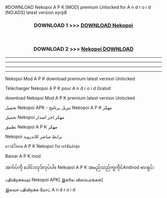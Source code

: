 #DOWNLOAD Nekopoi  A P K [MOD] premium Unlocked for A n d r o i d [NO.ADS] latest version eyrp8



<div align="center">

<h3>DOWNLOAD 1 >>> <a href="https://teeasianyam.web.app?sq=Nekopoi ">DOWNLOAD Nekopoi  </a></h3><br>

<h3>DOWNLOAD 2 >>> <a href="https://teeasianyam.web.app?sq=Nekopoi  ">Nekopoi   DOWNLOAD </a></h3>

</div>


----------------------------------------------------------

----------------------------------------------------------

----------------------------------------------------------

----------------------------------------------------------


Nekopoi   Mod A P K download premium latest version Unlocked

Télécharger Nekopoi   A P K pour A n d r o i d Gratuit

download Nekopoi   Mod A P K premium latest version Unlocked

تحميل Nekopoi   APK - تنزيل برنامج Nekopoi   A P K مهكر

تحميل Nekopoi   مهكر اخر اصدار

تطبيق Nekopoi   A P K مهكر

Nekopoi   برابط مباشر للاندرويد

ดาวน์โหลด A P K Nekopoi   รับเวอร์ชันล่าสุด

Baixar A P K mod

အက်ပ်ကို ဒေါင်းလုဒ်လုပ်ပါ။ Nekopoi   A P K အမည်သည်ကူကိုင်Andriod ဗားရှင်း

பதிவிறக்கவும் Nekopoi   APK[ இல்லை விளம்பரங்கள்] 
 
இலவச பதிவிறக்க மோட் A n d r o i d



